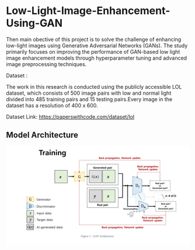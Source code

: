 # Low-Light-Image-Enhancement-Using-GAN

Then main obective of this project is to solve the challenge of enhancing low-light images using Generative Adversarial Networks (GANs). The study primarily focuses on improving the performance of GAN-based low light image enhancement models through hyperparameter tuning and advanced image preprocessing techniques.

Dataset : 

The work in this research is conducted using the publicly accessible LOL dataset, which consists of 500 image pairs with low and normal light divided into 485 training pairs and 15 testing pairs.Every image in the dataset has a resolution of 400 x 600.

Dataset Link: https://paperswithcode.com/dataset/lol

## Model Architecture

![GAN Architecture](https://github.com/pratikpandey13/Low-Light-Image-Enhancement-Using-GAN/blob/main/Images/GAN_Architecture.jpeg)



